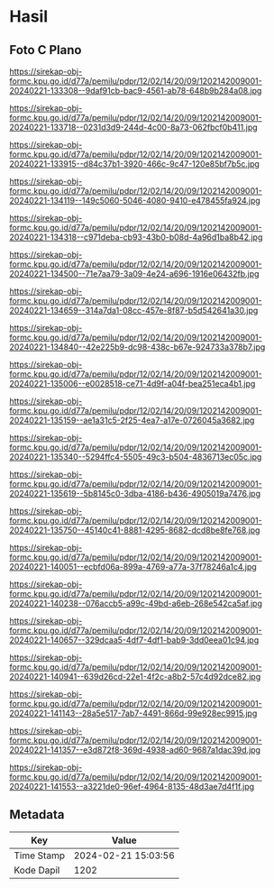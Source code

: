 # Hasil

## Foto C Plano

https://sirekap-obj-formc.kpu.go.id/d77a/pemilu/pdpr/12/02/14/20/09/1202142009001-20240221-133308--9daf91cb-bac9-4561-ab78-648b9b284a08.jpg

https://sirekap-obj-formc.kpu.go.id/d77a/pemilu/pdpr/12/02/14/20/09/1202142009001-20240221-133718--0231d3d9-244d-4c00-8a73-062fbcf0b411.jpg

https://sirekap-obj-formc.kpu.go.id/d77a/pemilu/pdpr/12/02/14/20/09/1202142009001-20240221-133915--d84c37b1-3920-466c-9c47-120e85bf7b5c.jpg

https://sirekap-obj-formc.kpu.go.id/d77a/pemilu/pdpr/12/02/14/20/09/1202142009001-20240221-134119--149c5060-5046-4080-9410-e478455fa924.jpg

https://sirekap-obj-formc.kpu.go.id/d77a/pemilu/pdpr/12/02/14/20/09/1202142009001-20240221-134318--c971deba-cb93-43b0-b08d-4a96d1ba8b42.jpg

https://sirekap-obj-formc.kpu.go.id/d77a/pemilu/pdpr/12/02/14/20/09/1202142009001-20240221-134500--71e7aa79-3a09-4e24-a696-1916e06432fb.jpg

https://sirekap-obj-formc.kpu.go.id/d77a/pemilu/pdpr/12/02/14/20/09/1202142009001-20240221-134659--314a7da1-08cc-457e-8f87-b5d542641a30.jpg

https://sirekap-obj-formc.kpu.go.id/d77a/pemilu/pdpr/12/02/14/20/09/1202142009001-20240221-134840--42e225b9-dc98-438c-b67e-924733a378b7.jpg

https://sirekap-obj-formc.kpu.go.id/d77a/pemilu/pdpr/12/02/14/20/09/1202142009001-20240221-135006--e0028518-ce71-4d9f-a04f-bea251eca4b1.jpg

https://sirekap-obj-formc.kpu.go.id/d77a/pemilu/pdpr/12/02/14/20/09/1202142009001-20240221-135159--ae1a31c5-2f25-4ea7-a17e-0726045a3682.jpg

https://sirekap-obj-formc.kpu.go.id/d77a/pemilu/pdpr/12/02/14/20/09/1202142009001-20240221-135340--5294ffc4-5505-49c3-b504-4836713ec05c.jpg

https://sirekap-obj-formc.kpu.go.id/d77a/pemilu/pdpr/12/02/14/20/09/1202142009001-20240221-135619--5b8145c0-3dba-4186-b436-4905019a7476.jpg

https://sirekap-obj-formc.kpu.go.id/d77a/pemilu/pdpr/12/02/14/20/09/1202142009001-20240221-135750--45140c41-8881-4295-8682-dcd8be8fe768.jpg

https://sirekap-obj-formc.kpu.go.id/d77a/pemilu/pdpr/12/02/14/20/09/1202142009001-20240221-140051--ecbfd06a-899a-4769-a77a-37f78246a1c4.jpg

https://sirekap-obj-formc.kpu.go.id/d77a/pemilu/pdpr/12/02/14/20/09/1202142009001-20240221-140238--076accb5-a99c-49bd-a6eb-268e542ca5af.jpg

https://sirekap-obj-formc.kpu.go.id/d77a/pemilu/pdpr/12/02/14/20/09/1202142009001-20240221-140657--329dcaa5-4df7-4df1-bab9-3dd0eea01c94.jpg

https://sirekap-obj-formc.kpu.go.id/d77a/pemilu/pdpr/12/02/14/20/09/1202142009001-20240221-140941--639d26cd-22e1-4f2c-a8b2-57c4d92dce82.jpg

https://sirekap-obj-formc.kpu.go.id/d77a/pemilu/pdpr/12/02/14/20/09/1202142009001-20240221-141143--28a5e517-7ab7-4491-866d-99e928ec9915.jpg

https://sirekap-obj-formc.kpu.go.id/d77a/pemilu/pdpr/12/02/14/20/09/1202142009001-20240221-141357--e3d872f8-369d-4938-ad60-9687a1dac39d.jpg

https://sirekap-obj-formc.kpu.go.id/d77a/pemilu/pdpr/12/02/14/20/09/1202142009001-20240221-141553--a3221de0-96ef-4964-8135-48d3ae7d4f1f.jpg


## Metadata

| Key        | Value               |
| ---------- | ------------------- |
| Time Stamp | 2024-02-21 15:03:56 |
| Kode Dapil | 1202                |




